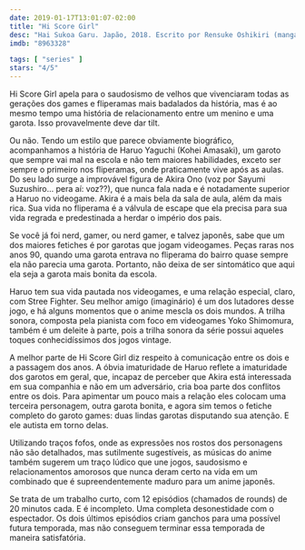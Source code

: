 ```yaml
---
date: 2019-01-17T13:01:07-02:00
title: "Hi Score Girl"
desc: "Hai Sukoa Garu. Japão, 2018. Escrito por Rensuke Oshikiri (mangá) e Tatsuhiko Urahata (animê). Dirigido por Yoshiki Yamakawa. Com Kouhei Amasaki e Sayumi Suzushiro. Música por Yoko Shimomura."
imdb: "8963328"

tags: [ "series" ]
stars: "4/5"
---
```

Hi Score Girl apela para o saudosismo de velhos que vivenciaram todas as gerações dos games e fliperamas mais badalados da história, mas é ao mesmo tempo uma história de relacionamento entre um menino e uma garota. Isso provavelmente deve dar tilt.

Ou não. Tendo um estilo que parece obviamente biográfico, acompanhamos a história de Haruo Yaguchi (Kohei Amasaki), um garoto que sempre vai mal na escola e não tem maiores habilidades, exceto ser sempre o primeiro nos fliperamas, onde praticamente vive após as aulas. Do seu lado surge a improvável figura de Akira Ono (voz por Sayumi Suzushiro... pera aí: voz??), que nunca fala nada e é notadamente superior a Haruo no videogame. Akira é a mais bela da sala de aula, além da mais rica. Sua vida no fliperama é a válvula de escape que ela precisa para sua vida regrada e predestinada a herdar o império dos pais.

Se você já foi nerd, gamer, ou nerd gamer, e talvez japonês, sabe que um dos maiores fetiches é por garotas que jogam videogames. Peças raras nos anos 90, quando uma garota entrava no fliperama do bairro quase sempre ela não parecia uma garota. Portanto, não deixa de ser sintomático que aqui ela seja a garota mais bonita da escola.

Haruo tem sua vida pautada nos videogames, e uma relação especial, claro, com Stree Fighter. Seu melhor amigo (imaginário) é um dos lutadores desse jogo, e há alguns momentos que o anime mescla os dois mundos. A trilha sonora, composta pela pianista com foco em videogames Yoko Shimomura, também é um deleite à parte, pois a trilha sonora da série possui aqueles toques conhecidíssimos dos jogos vintage.

A melhor parte de Hi Score Girl diz respeito à comunicação entre os dois e a passagem dos anos. A óbvia imaturidade de Haruo reflete a imaturidade dos garotos em geral, que, incapaz de perceber que Akira está interessada em sua companhia e não em um adversário, cria boa parte dos conflitos entre os dois. Para apimentar um pouco mais a relação eles colocam uma terceira personagem, outra garota bonita, e agora sim temos o fetiche completo do garoto games: duas lindas garotas disputando sua atenção. E ele autista em torno delas.

Utilizando traços fofos, onde as expressões nos rostos dos personagens não são detalhados, mas sutilmente sugestíveis, as músicas do anime também sugerem um traço lúdico que une jogos, saudosismo e relacionamentos amorosos que nunca deram certo na vida em um combinado que é supreendentemente maduro para um anime japonês.

Se trata de um trabalho curto, com 12 episódios (chamados de rounds) de 20 minutos cada. E é incompleto. Uma completa desonestidade com o espectador. Os dois últimos episódios criam ganchos para uma possível futura temporada, mas não conseguem terminar essa temporada de maneira satisfatória.
